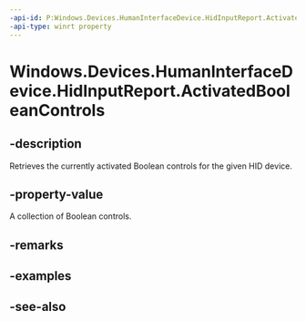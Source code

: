 ----api-id: P:Windows.Devices.HumanInterfaceDevice.HidInputReport.ActivatedBooleanControls
-api-type: winrt property
---<!-- Property syntaxpublic Windows.Foundation.Collections.IVectorView<Windows.Devices.HumanInterfaceDevice.HidBooleanControl> ActivatedBooleanControls { get; }--># Windows.Devices.HumanInterfaceDevice.HidInputReport.ActivatedBooleanControls## -descriptionRetrieves the currently activated Boolean controls for the given HID device.## -property-valueA collection of Boolean controls.## -remarks## -examples## -see-also